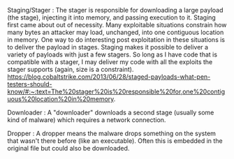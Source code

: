 

Staging/Stager : The stager is responsible for downloading a large payload (the stage), injecting it into memory, and passing execution to it. Staging first came about out of necessity. Many exploitable situations constrain how many bytes an attacker may load, unchanged, into one contiguous location in memory. One way to do interesting post exploitation in these situations is to deliver the payload in stages. Staging makes it possible to deliver a variety of payloads with just a few stagers. So long as I have code that is compatible with a stager, I may deliver my code with all the exploits the stager supports (again, size is a constraint).
https://blog.cobaltstrike.com/2013/06/28/staged-payloads-what-pen-testers-should-know/#:~:text=The%20stager%20is%20responsible%20for,one%20contiguous%20location%20in%20memory.



Downloader : A "downloader" downloads a second stage (usually some kind of malware) which requires a network connection.

Dropper : A dropper means the malware drops something on the system that wasn't there before (like an executable). Often this is embedded in the original file but could also be downloaded.
